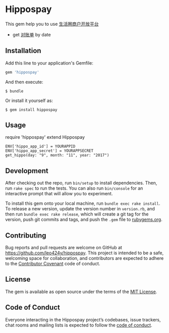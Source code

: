 # Hippospay

This gem help you to use [生活圈商户开放平台](https://fubei.gitbooks.io/lifecircleopen-api/content/)

- get [对账单](https://fubei.gitbooks.io/lifecircleopen-api/content/business/methods/orderReconciliation.html) by date

## Installation

Add this line to your application's Gemfile:

```ruby
gem 'hippospay'
```

And then execute:

    $ bundle

Or install it yourself as:

    $ gem install hippospay

## Usage

require 'hippospay'
extend Hippospay

```
ENV['hippo_app_id'] = YOURAPPID
ENV['hippo_app_secret'] = YOURAPPSECRET
get_hippo(day: "9", month: "11", year: "2017")
```

## Development

After checking out the repo, run `bin/setup` to install dependencies. Then, run `rake spec` to run the tests. You can also run `bin/console` for an interactive prompt that will allow you to experiment.

To install this gem onto your local machine, run `bundle exec rake install`. To release a new version, update the version number in `version.rb`, and then run `bundle exec rake release`, which will create a git tag for the version, push git commits and tags, and push the `.gem` file to [rubygems.org](https://rubygems.org).

## Contributing

Bug reports and pull requests are welcome on GitHub at https://github.com/leo424y/hippospay. This project is intended to be a safe, welcoming space for collaboration, and contributors are expected to adhere to the [Contributor Covenant](http://contributor-covenant.org) code of conduct.

## License

The gem is available as open source under the terms of the [MIT License](https://opensource.org/licenses/MIT).

## Code of Conduct

Everyone interacting in the Hippospay project’s codebases, issue trackers, chat rooms and mailing lists is expected to follow the [code of conduct](https://github.com/leo424y/hippospay/blob/master/CODE_OF_CONDUCT.md).
